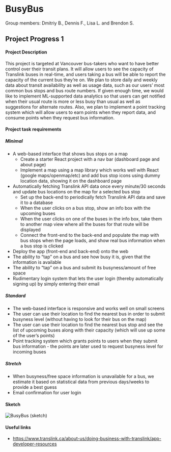 # BusyBus

Group members: Dmitriy B., Dennis F., Lisa L. and Brendon S.

## Project Progress 1

#### Project Description

This project is targeted at Vancouver bus-takers who want to have better control over their transit plans. It will allow users to see the capacity of Translink buses in real-time, and users taking a bus will be able to report the capacity of the current bus they’re on. We plan to store daily and weekly data about transit availability as well as usage data, such as our users’ most common bus stops and bus route numbers. If given enough time, we would like to implement ML-supported data analytics so that users can get notified when their usual route is more or less busy than usual as well as suggestions for alternate routes. Also, we plan to implement a point tracking system which will allow users to earn points when they report data, and consume points when they request bus information.

#### Project task requirements

##### Minimal

- A web-based interface that shows bus stops on a map
  - Create a starter React project with a nav bar (dashboard page and about page)
  - Implement a map using a map library which works well with React (google maps/openmap/etc) and add bus stop icons using dummy location data, showing it on the dashboard page
- Automatically fetching Translink API data once every minute/30 seconds and update bus locations on the map for a selected bus stop
  - Set up the back-end to periodically fetch Translink API data and save it to a database
  - When the user clicks on a bus stop, show an info box with the upcoming buses
  - When the user clicks on one of the buses in the info box, take them to another map view where all the buses for that route will be displayed
  - Connect the front-end to the back-end and populate the map with bus stops when the page loads, and show real bus information when a bus stop is clicked
- Deploy the app (front-end and back-end) onto the web
- The ability to “tap” on a bus and see how busy it is, given that the information is available
- The ability to “tap” on a bus and submit its busyness/amount of free space
- Rudimentary login system that lets the user login (thereby automatically signing up) by simply entering their email

##### Standard

- The web-based interface is responsive and works well on small screens
- The user can use their location to find the nearest bus in order to submit busyness level (without having to look for their bus on the map)
- The user can use their location to find the nearest bus stop and see the list of upcoming buses along with their capacity (which will use up some of the user’s points)
- Point tracking system which grants points to users when they submit bus information - the points are later used to request busyness level for incoming buses

##### Stretch

- When busyness/free space information is unavailable for a bus, we estimate it based on statistical data from previous days/weeks to provide a best guess
- Email confirmation for user login

#### Sketch

![BusyBus (sketch)](https://github.com/dburenok/cpsc-455-project/assets/8009732/b6e009bd-dd90-4033-9c2b-ee1489862caf)

#### Useful links

- https://www.translink.ca/about-us/doing-business-with-translink/app-developer-resources
